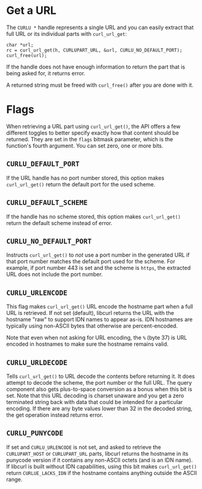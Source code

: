 # Get a URL

The `CURLU *` handle represents a single URL and you can easily extract that
full URL or its individual parts with `curl_url_get`:

    char *url;
    rc = curl_url_get(h, CURLUPART_URL, &url, CURLU_NO_DEFAULT_PORT);
    curl_free(url);

If the handle does not have enough information to return the part that is
being asked for, it returns error.

A returned string must be freed with `curl_free()` after you are done with it.

# Flags

When retrieving a URL part using `curl_url_get()`, the API offers a few
different toggles to better specify exactly how that content should be
returned. They are set in the `flags` bitmask parameter, which is the
function's fourth argument. You can set zero, one or more bits.

## `CURLU_DEFAULT_PORT`

If the URL handle has no port number stored, this option makes
`curl_url_get()` return the default port for the used scheme.

## `CURLU_DEFAULT_SCHEME`

If the handle has no scheme stored, this option makes `curl_url_get()` return
the default scheme instead of error.

## `CURLU_NO_DEFAULT_PORT`

Instructs `curl_url_get()` to *not* use a port number in the generated URL if
that port number matches the default port used for the scheme. For example, if
port number 443 is set and the scheme is `https`, the extracted URL does not
include the port number.

## `CURLU_URLENCODE`

This flag makes `curl_url_get()` URL encode the hostname part when a full URL
is retrieved. If not set (default), libcurl returns the URL with the hostname
"raw" to support IDN names to appear as-is. IDN hostnames are typically using
non-ASCII bytes that otherwise are percent-encoded.

Note that even when not asking for URL encoding, the `%` (byte 37) is URL
encoded in hostnames to make sure the hostname remains valid.

## `CURLU_URLDECODE`

Tells `curl_url_get()` to URL decode the contents before returning it. It does
attempt to decode the scheme, the port number or the full URL. The query
component also gets plus-to-space conversion as a bonus when this bit is
set. Note that this URL decoding is charset unaware and you get a zero
terminated string back with data that could be intended for a particular
encoding. If there are any byte values lower than 32 in the decoded string,
the get operation instead returns error.

## `CURLU_PUNYCODE`

If set and `CURLU_URLENCODE` is not set, and asked to retrieve the
`CURLUPART_HOST` or `CURLUPART_URL` parts, libcurl returns the hostname in
its punycode version if it contains any non-ASCII octets (and is an IDN
name). If libcurl is built without IDN capabilities, using this bit makes
`curl_url_get()` return `CURLUE_LACKS_IDN` if the hostname contains anything
outside the ASCII range.
